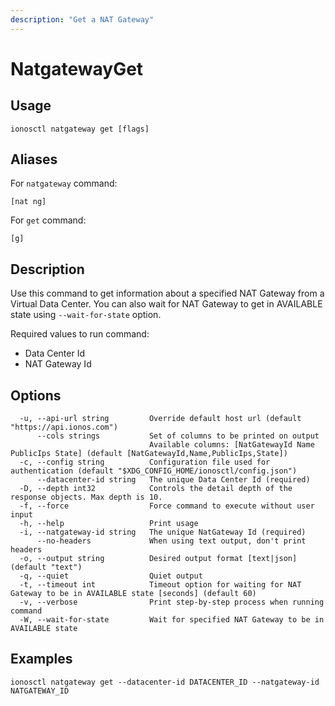```yaml
---
description: "Get a NAT Gateway"
---
```


# NatgatewayGet

## Usage

```text
ionosctl natgateway get [flags]
```

## Aliases

For `natgateway` command:

```text
[nat ng]
```

For `get` command:

```text
[g]
```

## Description

Use this command to get information about a specified NAT Gateway from a Virtual Data Center. You can also wait for NAT Gateway to get in AVAILABLE state using `--wait-for-state` option.

Required values to run command:

* Data Center Id
* NAT Gateway Id

## Options

```text
  -u, --api-url string         Override default host url (default "https://api.ionos.com")
      --cols strings           Set of columns to be printed on output 
                               Available columns: [NatGatewayId Name PublicIps State] (default [NatGatewayId,Name,PublicIps,State])
  -c, --config string          Configuration file used for authentication (default "$XDG_CONFIG_HOME/ionosctl/config.json")
      --datacenter-id string   The unique Data Center Id (required)
  -D, --depth int32            Controls the detail depth of the response objects. Max depth is 10.
  -f, --force                  Force command to execute without user input
  -h, --help                   Print usage
  -i, --natgateway-id string   The unique NatGateway Id (required)
      --no-headers             When using text output, don't print headers
  -o, --output string          Desired output format [text|json] (default "text")
  -q, --quiet                  Quiet output
  -t, --timeout int            Timeout option for waiting for NAT Gateway to be in AVAILABLE state [seconds] (default 60)
  -v, --verbose                Print step-by-step process when running command
  -W, --wait-for-state         Wait for specified NAT Gateway to be in AVAILABLE state
```

## Examples

```text
ionosctl natgateway get --datacenter-id DATACENTER_ID --natgateway-id NATGATEWAY_ID
```


